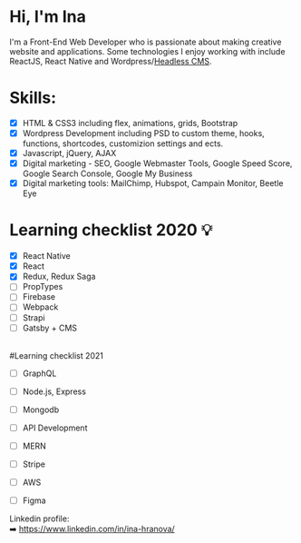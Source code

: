 # Hi, I'm Ina
I'm a Front-End Web Developer who is passionate about making creative website and applications. Some technologies I enjoy working with include ReactJS, React Native and Wordpress/<a href = "https://headlesscms.org/">Headless CMS</a>. <br/>

# Skills:
- [x] HTML & CSS3 including flex, animations, grids, Bootstrap
- [x] Wordpress Development including PSD to custom theme, hooks, functions, shortcodes, customizion settings and ects.
- [x] Javascript, jQuery, AJAX
- [x] Digital marketing - SEO, Google Webmaster Tools, Google Speed Score, Google Search Console, Google My Business
- [x] Digital marketing tools: MailChimp, Hubspot, Campain Monitor, Beetle Eye 

# Learning checklist 2020 💡

- [x] React Native
- [x] React
- [x] Redux, Redux Saga
- [ ] PropTypes
- [ ] Firebase
- [ ] Webpack
- [ ] Strapi
- [ ] Gatsby + CMS
 
<br/> 
#Learning checklist 2021

- [ ] GraphQL
- [ ] Node.js, Express
- [ ] Mongodb
- [ ] API Development
- [ ] MERN
- [ ] Stripe
- [ ] AWS
- [ ] Figma
  

Linkedin profile: <br/>
➡️ https://www.linkedin.com/in/ina-hranova/
